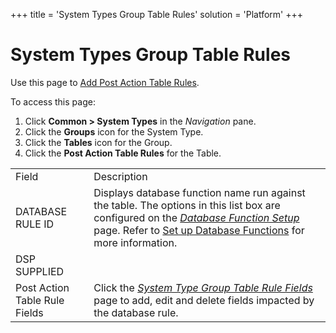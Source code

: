 +++
title = 'System Types Group Table Rules'
solution = 'Platform'
+++

# System Types Group Table Rules

<div class="use">

Use this page to [Add Post Action Table
Rules](../Use_Cases/Add_Post_Action_Table_Rules.htm).

</div>

To access this page:

1.  Click <span style="font-weight: bold;">Common \> System Types</span>
    in the *Navigation* pane.
2.  Click the <span style="font-weight: bold;">Groups</span> icon for
    the System Type.
3.  Click the <span style="font-weight: bold;">Tables</span> icon for
    the Group.
4.  Click the <span style="font-weight: bold;">Post Action Table
    Rules</span> for the
Table.

|                               |                                                                                                                                                                                                                                                                                 |
| ----------------------------- | ------------------------------------------------------------------------------------------------------------------------------------------------------------------------------------------------------------------------------------------------------------------------------- |
| Field                         | Description                                                                                                                                                                                                                                                                     |
| DATABASE RULE ID              | Displays database function name run against the table. The options in this list box are configured on the *[Database Function Setup](Database_Function_Setup.htm)* page. Refer to [Set up Database Functions](../Use_Cases/Set_up_Database_Functions.htm) for more information. |
| DSP SUPPLIED                  |                                                                                                                                                                                                                                                                                 |
| Post Action Table Rule Fields | Click the <span style="font-style: italic;">[System Type Group Table Rule Fields](#)</span> page to add, edit and delete fields impacted by the database rule.                                                                                                                  |
